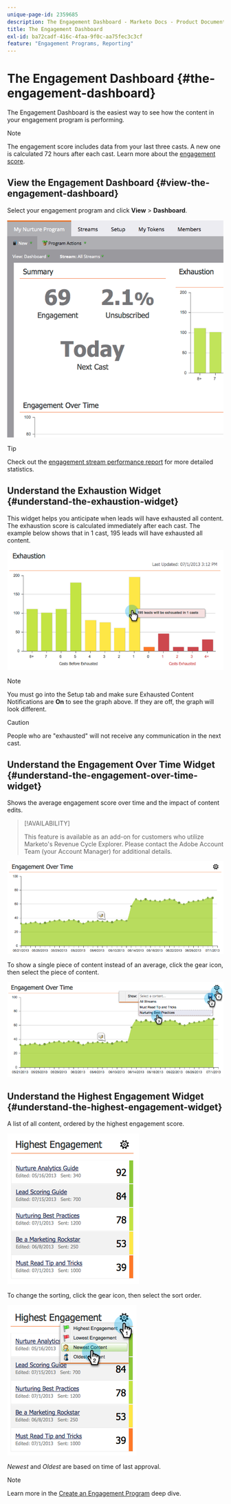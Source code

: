 ```yaml
---
unique-page-id: 2359685
description: The Engagement Dashboard - Marketo Docs - Product Documentation
title: The Engagement Dashboard
exl-id: ba72cadf-416c-4faa-9f0c-aa75fec3c3cf
feature: "Engagement Programs, Reporting"
---
```

# The Engagement Dashboard {#the-engagement-dashboard}

The Engagement Dashboard is the easiest way to see how the content in your engagement program is performing.

>[!NOTE]
>
>The engagement score includes data from your last three casts. A new one is calculated 72 hours after each cast. Learn more about the [engagement score](/help/marketo/product-docs/email-marketing/drip-nurturing/reports-and-notifications/understanding-the-engagement-score.md).

## View the Engagement Dashboard {#view-the-engagement-dashboard}

Select your engagement program and click **View** > **Dashboard**.

![](assets/image2014-9-15-16-3a42-3a41.png)

>[!TIP]
>
>Check out the [engagement stream performance report](/help/marketo/product-docs/email-marketing/drip-nurturing/reports-and-notifications/engagement-stream-performance-report.md) for more detailed statistics.

## Understand the Exhaustion Widget {#understand-the-exhaustion-widget}

This widget helps you anticipate when leads will have exhausted all content. The exhaustion score is calculated immediately after each cast. The example below shows that in 1 cast, 195 leads will have exhausted all content.

![](assets/image2014-9-15-16-3a45-3a10.png)

>[!NOTE]
>
>You must go into the Setup tab and make sure Exhausted Content Notifications are **On** to see the graph above. If they are off, the graph will look different.

>[!CAUTION]
>
>People who are "exhausted" will not receive any communication in the next cast.

## Understand the Engagement Over Time Widget {#understand-the-engagement-over-time-widget}

Shows the average engagement score over time and the impact of content edits.

>[!AVAILABILITY]
>
>This feature is available as an add-on for customers who utilize Marketo's Revenue Cycle Explorer. Please contact the Adobe Account Team (your Account Manager) for additional details.

![](assets/image2014-9-15-16-3a45-3a50.png)

To show a single piece of content instead of an average, click the gear icon, then select the piece of content.

![](assets/image2014-9-15-16-3a46-3a45.png)

## Understand the Highest Engagement Widget {#understand-the-highest-engagement-widget}

A list of all content, ordered by the highest engagement score.

![](assets/image2014-9-15-16-3a46-3a54.png)

To change the sorting, click the gear icon, then select the sort order.

![](assets/image2014-9-15-16-3a46-3a58.png)

_Newest_ and _Oldest_ are based on time of last approval.

>[!NOTE]
>
>Learn more in the [Create an Engagement Program](/help/marketo/product-docs/email-marketing/drip-nurturing/creating-an-engagement-program/create-an-engagement-program.md) deep dive.
